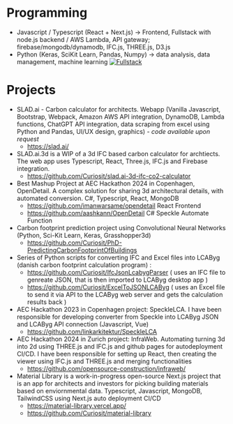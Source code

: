 # Programming
- Javascript / Typescript (React + Next.js) -> Frontend, Fullstack with node.js backend / AWS Lambda, API gateway; firebase/mongodb/dynamodb, IFC.js, THREE.js, D3.js
- Python (Keras, SciKit Learn, Pandas, Numpy) -> data analysis, data management, machine learning
[![Fullstack](https://skillicons.dev/icons?i=js,ts,nodejs,react,nextjs,threejs,tailwind,firebase,dynamodb,mongodb,github,py&theme=light)](https://skillicons.dev)



# Projects
- SLAD.ai - Carbon calculator for architects. Webapp (Vanilla Javascript, Bootstrap, Webpack, Amazon AWS API integration, DynamoDB, Lambda functions, ChatGPT API integration, data scraping from excel using Python and Pandas, UI/UX design, graphics) - *code available upon request*
    - https://slad.ai/
- SLAD.ai.3d is a WIP of a 3d IFC based carbon calculator for archtiects. The web app uses Typescript, React, Three.js, IFC.js and Firebase integration.
    - https://github.com/Curiosit/slad.ai-3d-ifc-co2-calculator
- Best Mashup Project at AEC Hackathon 2024 in Copenhagen, OpenDetail. A complex solution for sharing 3d architectural details, with automated conversion. C#, Typescript, React, MongoDB
    - https://github.com/imanwarsame/opendetail React Frontend
    - https://github.com/aashkann/OpenDetail C# Speckle Automate Function
- Carbon footprint prediction project using Convolutional Neural Networks (Python, Sci-Kit Learn, Keras, Grasshopper3d)
    - https://github.com/Curiosit/PhD-PredictingCarbonFootprintOfBuildings 
- Series of Python scripts for converting IFC and Excel files into LCAByg (danish carbon footprint calculation program) :
    - https://github.com/Curiosit/IfcJsonLcabygParser ( uses an IFC file to genreate JSON, that is then imported to LCAByg desktop app )
    - https://github.com/Curiosit/ExcelToJSONLCAByg ( uses an Excel file to send it via API to the LCAByg web server and gets the calculation results back )
- AEC Hackathon 2023 in Copenhagen project: SpeckleLCA. I have been responsible for developing converter from Speckle into LCAByg JSON and LCAByg API connection (Javascript, Vue)
    - https://github.com/linkarkitektur/SpeckleLCA
- AEC Hackathon 2024 in Zurich project: InfraWeb. Automating turning 3d into 2d using THREE.js and IFC.js and github pages for autodeployment CI/CD. I have been responsible for setting up React, then creating the viewer using IFC.js and THREE.js and merging functionalities
    - https://github.com/opensource-construction/infraweb/
- Material Library is a work-in-progress open-source Next.js project that is an app for architects and investors for picking building materials based on enviornmental data. Typescript, Javascript, MongoDB, TailwindCSS using Next.js auto deployment CI/CD
    - https://material-library.vercel.app/
    - https://github.com/Curiosit/material-library


